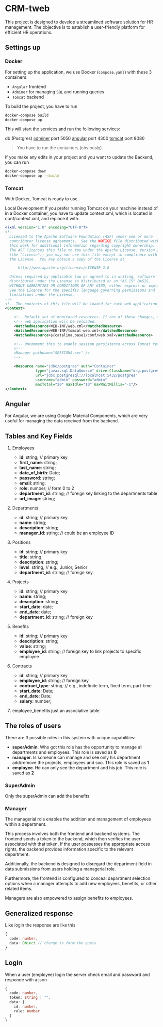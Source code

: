 # CRM-tweb

This project is designed to develop a streamlined software solution for HR management. The objective is to establish a user-friendly platform for efficient HR operations.

## Settings up

### Docker

For setting up the application, we use Docker (`compose.yaml`) with these 3 containers:

- `Angular` frontend
- `Adminer` for managing `SQL` and running queries
- `Tomcat` backend

To build the project, you have to run

```bash
docker-compose build
docker-compose up
```

This will start the services and run the following services:

db (Postgres)
[adminer](localhost:5050) port 5050
[angular](localhost:4300) port 4300
[tomcat](localhost:8080) port 8080

> You have to run the containers (obviously).

If you make any edits in your project and you want to update the Backend, you can run

```bash
docker-compose down
docker-compose up --build
```

### Tomcat

With Docker, Tomcat is ready to use.

Local Development
If you prefer running Tomcat on your machine instead of in a Docker container, you have to update context.xml, which is located in conf/context.xml, and replace it with:

```xml
<?xml version="1.0" encoding="UTF-8"?>
<!--
  Licensed to the Apache Software Foundation (ASF) under one or more
  contributor license agreements.  See the NOTICE file distributed with
  this work for additional information regarding copyright ownership.
  The ASF licenses this file to You under the Apache License, Version 2.0
  (the "License"); you may not use this file except in compliance with
  the License.  You may obtain a copy of the License at

      http://www.apache.org/licenses/LICENSE-2.0

  Unless required by applicable law or agreed to in writing, software
  distributed under the License is distributed on an "AS IS" BASIS,
  WITHOUT WARRANTIES OR CONDITIONS OF ANY KIND, either express or implied.
  See the License for the specific language governing permissions and
  limitations under the License.
-->
<!-- The contents of this file will be loaded for each web application -->
<Context>

    <!-- Default set of monitored resources. If one of these changes, the    -->
    <!-- web application will be reloaded.                                   -->
    <WatchedResource>WEB-INF/web.xml</WatchedResource>
    <WatchedResource>WEB-INF/tomcat-web.xml</WatchedResource>
    <WatchedResource>${catalina.base}/conf/web.xml</WatchedResource>

    <!-- Uncomment this to enable session persistence across Tomcat restarts -->
    <!--
    <Manager pathname="SESSIONS.ser" />
    -->

    <Resource name="jdbc/postgres" auth="Container"
              type="javax.sql.DataSource" driverClassName="org.postgresql.Driver"
              url="jdbc:postgresql://localhost:5432/postgres"
              username="admin" password="admin"
              maxTotal="20" maxIdle="10" maxWaitMillis="-1"/>
</Context>
```

## Angular

For Angular, we are using Google Material Components, which are very useful for managing the data received from the backend.

## Tables and Key Fields

1. Employees

   - **id**: string; // primary key
   - **first_name**: string;
   - **last_name**: string;
   - **date_of_birth**: Date;
   - **password**: string;
   - **email**: string;
   - **role**: number; // form 0 to 2
   - **department_id**: string; // foreign key linking to the departments table
   - **url_image**: string;

2. Departments

   - **id**: string; // primary key
   - **name**: string;
   - **description**: string;
   - **manager_id**: string; // could be an employee ID

3. Positions

   - **id**: string; // primary key
   - **title**: string;
   - **description**: string;
   - **level**: string; // e.g., Junior, Senior
   - **department_id**: string; // foreign key

4. Projects

   - **id**: string; // primary key
   - **name**: string;
   - **description**: string;
   - **start_date**: date;
   - **end_date**: date;
   - **department_id**: string; // foreign key

5. Benefits

   - **id**: string; // primary key
   - **description**: string;
   - **value**: string;
   - **employee_id**: string; // foreign key to link projects to specific employee

6. Contracts

   - **id**: string; // primary key
   - **employee_id**: string; // foreign key
   - **contract_type**: string; // e.g., indefinite term, fixed term, part-time
   - **start_date**: Date;
   - **end_date**: Date;
   - **salary**: number;

7. employee_benefits just an associative table

<!-- TODO add er image for design schema -->

## The roles of users

There are 3 possible roles in this system with unique capabilities:

- **superAdmin**. Who got this role has the opportunity to manage all departments and employees. This role is saved as **0**
- **manager**. Is someone can manage and see only his department add/remove the projects, employees and soo. This role is saved as **1**
- **employee**. He can only see the department and his job. This role is saved as **2**

### SuperAdmin

Only the superAdmin can add the benefits

### Manager

The managerial role enables the addition and management of employees within a department.

This process involves both the frontend and backend systems. The frontend sends a token to the backend, which then verifies the user associated with that token. If the user possesses the appropriate access rights, the backend provides information specific to the relevant department.

Additionally, the backend is designed to disregard the department field in data submissions from users holding a managerial role.

Furthermore, the frontend is configured to conceal department selection options when a manager attempts to add new employees, benefits, or other related items.

Managers are also empowered to assign benefits to employees.

## Generalized response

Like login the response are like this

```typescript
{
  code: number,
  data: Object // change is form the query
}
```

## Login

When a user (employee) login the server check email and password and responde with a json

```typescript
{
  code: number,
  token: string | "",
  data: {
    id: number,
    role: number
  }
}
```
